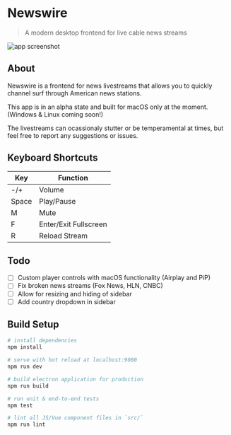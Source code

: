 # Newswire

> A modern desktop frontend for live cable news streams

![app screenshot](https://github.com/pi-mont/newswire-desktop/blob/master/screen.png?raw=true)

## About
Newswire is a frontend for news livestreams that allows you to quickly channel surf through American news stations.

This app is in an alpha state and built for macOS only at the moment. (Windows & Linux coming soon!)

The livestreams can ocassionaly stutter or be temperamental at times, but feel free to report any suggestions or issues.

## Keyboard Shortcuts
Key | Function
-------|--------
-/+ | Volume
Space | Play/Pause
M | Mute
F | Enter/Exit Fullscreen
R | Reload Stream




## Todo
- [ ] Custom player controls with macOS functionality (Airplay and PiP)
- [ ] Fix broken news streams (Fox News, HLN, CNBC)
- [ ] Allow for resizing and hiding of sidebar
- [ ] Add country dropdown in sidebar

## Build Setup

``` bash
# install dependencies
npm install

# serve with hot reload at localhost:9080
npm run dev

# build electron application for production
npm run build

# run unit & end-to-end tests
npm test

# lint all JS/Vue component files in `src/`
npm run lint

```
